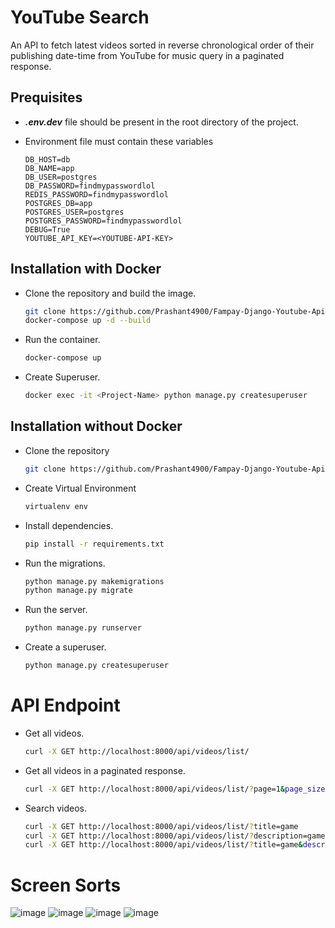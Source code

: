 # **YouTube Search**

An API to fetch latest videos sorted in reverse chronological order of their publishing date-time from YouTube for music query in a paginated response.

## Prequisites
  - ***.env.dev*** file should be present in the root directory of the project.
  - Environment file must contain these variables

        DB_HOST=db
        DB_NAME=app
        DB_USER=postgres
        DB_PASSWORD=findmypasswordlol
        REDIS_PASSWORD=findmypasswordlol
        POSTGRES_DB=app
        POSTGRES_USER=postgres
        POSTGRES_PASSWORD=findmypasswordlol
        DEBUG=True
        YOUTUBE_API_KEY=<YOUTUBE-API-KEY>

## Installation with Docker
  - Clone the repository and build the image.

    ```bash
    git clone https://github.com/Prashant4900/Fampay-Django-Youtube-Api
    docker-compose up -d --build
    ```
      
  - Run the container.
    
    ```bash
    docker-compose up
    ```

  - Create Superuser.
    
    ```bash
    docker exec -it <Project-Name> python manage.py createsuperuser
    ```

## Installation without Docker
  - Clone the repository
    
    ```bash
    git clone https://github.com/Prashant4900/Fampay-Django-Youtube-Api
    ```
   
  - Create Virtual Environment
    
    ```bash
    virtualenv env
    ```

  - Install dependencies.
    
    ```bash
    pip install -r requirements.txt
    ```
  
  - Run the migrations.
    
    ```bash
    python manage.py makemigrations
    python manage.py migrate
    ```

  - Run the server.
    
    ```bash
    python manage.py runserver
    ```

  - Create a superuser.
    
    ```bash
    python manage.py createsuperuser
    ```

# API Endpoint
  - Get all videos.
    
    ```bash
    curl -X GET http://localhost:8000/api/videos/list/
    ```

  - Get all videos in a paginated response.
    
    ```bash
    curl -X GET http://localhost:8000/api/videos/list/?page=1&page_size=10
    ```

  - Search videos.
    
    ```bash
    curl -X GET http://localhost:8000/api/videos/list/?title=game
    curl -X GET http://localhost:8000/api/videos/list/?description=game
    curl -X GET http://localhost:8000/api/videos/list/?title=game&description=game
    ```

# Screen Sorts

![image](https://raw.githubusercontent.com/Prashant4900/Fampay-Django-Youtube-Api/main/assets/get-all.png)
![image](https://raw.githubusercontent.com/Prashant4900/Fampay-Django-Youtube-Api/main/assets/get-filter.png)
![image](https://raw.githubusercontent.com/Prashant4900/Fampay-Django-Youtube-Api/main/assets/homepage-1.png)
![image](https://raw.githubusercontent.com/Prashant4900/Fampay-Django-Youtube-Api/main/assets/homepage-2.png)
